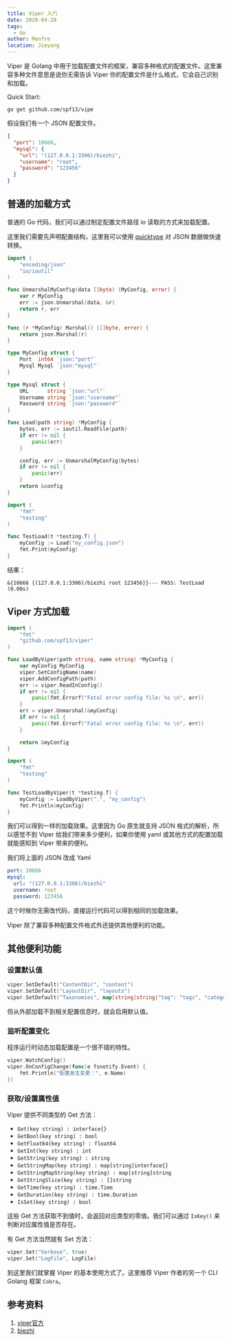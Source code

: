```yaml
---
title: Viper 入门
date: 2020-04-28
tags: 
  - Go
author: Menfre
location: Jieyang  
---
```


Viper 是 Golang 中用于加载配置文件的框架，兼容多种格式的配置文件。这里兼容多种文件意思是说你无需告诉 Viper 你的配置文件是什么格式，它会自己识别和加载。

Quick Start:

```shell
go get github.com/spf13/vipe
```

假设我们有一个 JSON 配置文件。

```json
{
  "port": 10666,
  "mysql": {
    "url": "(127.0.0.1:3306)/biezhi",
    "username": "root",
    "password": "123456"
  }
}
```

## 普通的加载方式

普通的 Go 代码，我们可以通过制定配置文件路径 io 读取的方式来加载配置。

这里我们需要先声明配置结构，这里我可以使用 [quicktype](https://app.quicktype.io/) 对 JSON 数据做快速转换。

```go
import (
	"encoding/json"
	"io/ioutil"
)

func UnmarshalMyConfig(data []byte) (MyConfig, error) {
	var r MyConfig
	err := json.Unmarshal(data, &r)
	return r, err
}

func (r *MyConfig) Marshal() ([]byte, error) {
	return json.Marshal(r)
}

type MyConfig struct {
	Port  int64 `json:"port"`
	Mysql Mysql `json:"mysql"`
}

type Mysql struct {
	URL      string `json:"url"`
	Username string `json:"username"`
	Password string `json:"password"`
}

func Load(path string) *MyConfig {
	bytes, err := ioutil.ReadFile(path)
	if err != nil {
		panic(err)
	}

	config, err := UnmarshalMyConfig(bytes)
	if err != nil {
		panic(err)
	}
	return &config
}
```

```go
import (
	"fmt"
	"testing"
)

func TestLoad(t *testing.T) {
	myConfig := Load("my_config.json")
	fmt.Print(myConfig)
}
```

结果：

```test
&{10666 {(127.0.0.1:3306)/biezhi root 123456}}--- PASS: TestLoad (0.00s)
```

## Viper 方式加载

```go
import (
	"fmt"
	"github.com/spf13/viper"
)

func LoadByViper(path string, name string) *MyConfig {
	var myConfig MyConfig
	viper.SetConfigName(name)
	viper.AddConfigPath(path)
	err := viper.ReadInConfig()
	if err != nil {
		panic(fmt.Errorf("Fatal error config file: %s \n", err))
	}
	err = viper.Unmarshal(&myConfig)
	if err != nil {
		panic(fmt.Errorf("Fatal error config file: %s \n", err))
	}

	return &myConfig
}
```

```go
import (
	"fmt"
	"testing"
)

func TestLoadByViper(t *testing.T) {
	myConfig := LoadByViper(".", "my_config")
	fmt.Println(myConfig)
}
```

我们可以得到一样的加载效果。这里因为 Go 原生就支持 JSON 格式的解析，所以感觉不到 Viper 给我们带来多少便利，如果你使用 yaml 或其他方式的配置加载就能感知到 Viper 带来的便利。

我们将上面的 JSON 改成 Yaml

```yaml
port: 10666
mysql:
  url: "(127.0.0.1:3306)/biezhi"
  username: root
  password: 123456
```

这个时候你无需改代码，直接运行代码可以得到相同的加载效果。

Viper 除了兼容多种配置文件格式外还提供其他便利的功能。

## 其他便利功能

### 设置默认值

```go
viper.SetDefault("ContentDir", "content")
viper.SetDefault("LayoutDir", "layouts")
viper.SetDefault("Taxonomies", map[string]string{"tag": "tags", "category": "categories"})
```

但从外部加载不到相关配置信息时，就会启用默认值。

### 监听配置变化

程序运行时动态加载配置是一个很不错的特性。

```go
viper.WatchConfig()
viper.OnConfigChange(func(e fsnotify.Event) {
    fmt.Println("配置发生变更：", e.Name)
})
```

### 获取/设置属性值

Viper 提供不同类型的 Get 方法：

- `Get(key string) : interface{}`
- `GetBool(key string) : bool`
- `GetFloat64(key string) : float64`
- `GetInt(key string) : int`
- `GetString(key string) : string`
- `GetStringMap(key string) : map[string]interface{}`
- `GetStringMapString(key string) : map[string]string`
- `GetStringSlice(key string) : []string`
- `GetTime(key string) : time.Time`
- `GetDuration(key string) : time.Duration`
- `IsSet(key string) : bool`

这些 Get 方法获取不到值时，会返回对应类型的零值。我们可以通过 `IsKey()` 来判断对应属性值是否存在。  

有 Get 方法当然就有 Set 方法：

```go
viper.Set("Verbose", true)
viper.Set("LogFile", LogFile)
```

到这里我们就掌握 Viper 的基本使用方式了。这里推荐 Viper 作者的另一个 CLI Golang 框架 `Cobra`。

## 参考资料
1. [viper官方](https://github.com/spf13/viper)
2. [biezhi](https://blog.biezhi.me/2018/10/load-config-with-viper.html)

